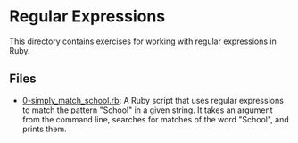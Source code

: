 # Regular Expressions

This directory contains exercises for working with regular expressions in Ruby.

## Files

- [0-simply_match_school.rb](0-simply_match_school.rb): A Ruby script that uses regular expressions to match the pattern "School" in a given string. It takes an argument from the command line, searches for matches of the word "School", and prints them.
